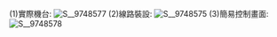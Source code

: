 (1)實際機台:
![S__9748577](https://user-images.githubusercontent.com/85172998/132088776-7a326610-312c-4c72-b0ba-1babd970ccbc.jpg)
(2)線路裝設:
![S__9748575](https://user-images.githubusercontent.com/85172998/132088783-7ba39954-025f-492f-87c8-de728212da44.jpg)
(3)簡易控制畫面:
![S__9748578](https://user-images.githubusercontent.com/85172998/132088789-3444fb03-27a6-49b0-9213-1d0b4b852cfd.jpg)
